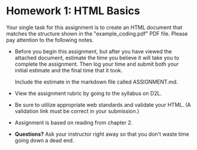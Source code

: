 # Homework 1: HTML Basics

Your single task for this assignment is to create an HTML document that matches the structure shown in the "example_coding.pdf" PDF file. Please pay attention to the following notes.

* Before you begin this assignment, but after you have viewed the attached document, estimate the time you believe it will take you to complete the assignment.  Then log your time and submit both your initial estimate and the final time that it took.

  Include the estimate in the markdown file called ASSIGNMENT.md.

* View the assignment rubric by going to the syllabus on D2L.

* Be sure to utilize appropriate web standards and validate your HTML. (A validation link must be correct in your submission.)

* Assignment is based on reading from chapter 2.

* **Questions?**  Ask your instructor right away so that you don't waste time going down a dead end.